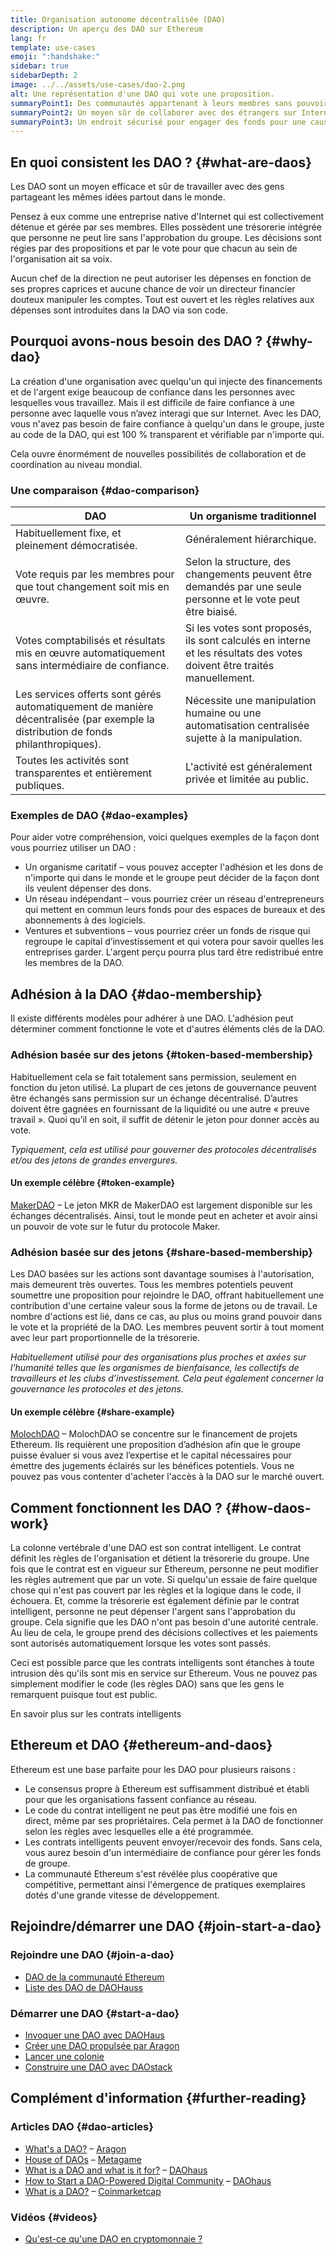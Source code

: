 ```yaml
---
title: Organisation autonome décentralisée (DAO)
description: Un aperçu des DAO sur Ethereum
lang: fr
template: use-cases
emoji: ":handshake:"
sidebar: true
sidebarDepth: 2
image: ../../assets/use-cases/dao-2.png
alt: Une représentation d'une DAO qui vote une proposition.
summaryPoint1: Des communautés appartenant à leurs membres sans pouvoir centraliser.
summaryPoint2: Un moyen sûr de collaborer avec des étrangers sur Internet.
summaryPoint3: Un endroit sécurisé pour engager des fonds pour une cause précise.
---
```


## En quoi consistent les DAO ? {#what-are-daos}

Les DAO sont un moyen efficace et sûr de travailler avec des gens partageant les mêmes idées partout dans le monde.

Pensez à eux comme une entreprise native d'Internet qui est collectivement détenue et gérée par ses membres. Elles possèdent une trésorerie intégrée que personne ne peut lire sans l'approbation du groupe. Les décisions sont régies par des propositions et par le vote pour que chacun au sein de l'organisation ait sa voix.

Aucun chef de la direction ne peut autoriser les dépenses en fonction de ses propres caprices et aucune chance de voir un directeur financier douteux manipuler les comptes. Tout est ouvert et les règles relatives aux dépenses sont introduites dans la DAO via son code.

## Pourquoi avons-nous besoin des DAO ? {#why-dao}

La création d'une organisation avec quelqu'un qui injecte des financements et de l'argent exige beaucoup de confiance dans les personnes avec lesquelles vous travaillez. Mais il est difficile de faire confiance à une personne avec laquelle vous n’avez interagi que sur Internet. Avec les DAO, vous n'avez pas besoin de faire confiance à quelqu'un dans le groupe, juste au code de la DAO, qui est 100 % transparent et vérifiable par n'importe qui.

Cela ouvre énormément de nouvelles possibilités de collaboration et de coordination au niveau mondial.

### Une comparaison {#dao-comparison}

| DAO                                                                                                                               | Un organisme traditionnel                                                                                              |
| --------------------------------------------------------------------------------------------------------------------------------- | ---------------------------------------------------------------------------------------------------------------------- |
| Habituellement fixe, et pleinement démocratisée.                                                                                  | Généralement hiérarchique.                                                                                             |
| Vote requis par les membres pour que tout changement soit mis en œuvre.                                                           | Selon la structure, des changements peuvent être demandés par une seule personne et le vote peut être biaisé.          |
| Votes comptabilisés et résultats mis en œuvre automatiquement sans intermédiaire de confiance.                                    | Si les votes sont proposés, ils sont calculés en interne et les résultats des votes doivent être traités manuellement. |
| Les services offerts sont gérés automatiquement de manière décentralisée (par exemple la distribution de fonds philanthropiques). | Nécessite une manipulation humaine ou une automatisation centralisée sujette à la manipulation.                        |
| Toutes les activités sont transparentes et entièrement publiques.                                                                 | L'activité est généralement privée et limitée au public.                                                               |

### Exemples de DAO {#dao-examples}

Pour aider votre compréhension, voici quelques exemples de la façon dont vous pourriez utiliser un DAO :

- Un organisme caritatif – vous pouvez accepter l'adhésion et les dons de n'importe qui dans le monde et le groupe peut décider de la façon dont ils veulent dépenser des dons.
- Un réseau indépendant – vous pourriez créer un réseau d'entrepreneurs qui mettent en commun leurs fonds pour des espaces de bureaux et des abonnements à des logiciels.
- Ventures et subventions – vous pourriez créer un fonds de risque qui regroupe le capital d’investissement et qui votera pour savoir quelles les entreprises garder. L'argent perçu pourra plus tard être redistribué entre les membres de la DAO.

## Adhésion à la DAO {#dao-membership}

Il existe différents modèles pour adhérer à une DAO. L'adhésion peut déterminer comment fonctionne le vote et d'autres éléments clés de la DAO.

### Adhésion basée sur des jetons {#token-based-membership}

Habituellement cela se fait totalement sans permission, seulement en fonction du jeton utilisé. La plupart de ces jetons de gouvernance peuvent être échangés sans permission sur un échange décentralisé. D’autres doivent être gagnées en fournissant de la liquidité ou une autre « preuve travail ». Quoi qu’il en soit, il suffit de détenir le jeton pour donner accès au vote.

_Typiquement, cela est utilisé pour gouverner des protocoles décentralisés et/ou des jetons de grandes envergures._

#### Un exemple célèbre {#token-example}

[MakerDAO](https://makerdao.com) – Le jeton MKR de MakerDAO est largement disponible sur les échanges décentralisés. Ainsi, tout le monde peut en acheter et avoir ainsi un pouvoir de vote sur le futur du protocole Maker.

### Adhésion basée sur des jetons {#share-based-membership}

Les DAO basées sur les actions sont davantage soumises à l'autorisation, mais demeurent très ouvertes. Tous les membres potentiels peuvent soumettre une proposition pour rejoindre le DAO, offrant habituellement une contribution d'une certaine valeur sous la forme de jetons ou de travail. Le nombre d'actions est lié, dans ce cas, au plus ou moins grand pouvoir dans le vote et la propriété de la DAO. Les membres peuvent sortir à tout moment avec leur part proportionnelle de la trésorerie.

_Habituellement utilisé pour des organisations plus proches et axées sur l’humanité telles que les organismes de bienfaisance, les collectifs de travailleurs et les clubs d’investissement. Cela peut également concerner la gouvernance les protocoles et des jetons._

#### Un exemple célèbre {#share-example}

[MolochDAO](http://molochdao.com/) – MolochDAO se concentre sur le financement de projets Ethereum. Ils requièrent une proposition d’adhésion afin que le groupe puisse évaluer si vous avez l’expertise et le capital nécessaires pour émettre des jugements éclairés sur les bénéfices potentiels. Vous ne pouvez pas vous contenter d'acheter l'accès à la DAO sur le marché ouvert.

## Comment fonctionnent les DAO ? {#how-daos-work}

La colonne vertébrale d'une DAO est son contrat intelligent. Le contrat définit les règles de l'organisation et détient la trésorerie du groupe. Une fois que le contrat est en vigueur sur Ethereum, personne ne peut modifier les règles autrement que par un vote. Si quelqu'un essaie de faire quelque chose qui n'est pas couvert par les règles et la logique dans le code, il échouera. Et, comme la trésorerie est également définie par le contrat intelligent, personne ne peut dépenser l'argent sans l'approbation du groupe. Cela signifie que les DAO n'ont pas besoin d'une autorité centrale. Au lieu de cela, le groupe prend des décisions collectives et les paiements sont autorisés automatiquement lorsque les votes sont passés.

Ceci est possible parce que les contrats intelligents sont étanches à toute intrusion dès qu'ils sont mis en service sur Ethereum. Vous ne pouvez pas simplement modifier le code (les règles DAO) sans que les gens le remarquent puisque tout est public.

<DocLink to="/developers/docs/smart-contracts/">
  En savoir plus sur les contrats intelligents
</DocLink>

## Ethereum et DAO {#ethereum-and-daos}

Ethereum est une base parfaite pour les DAO pour plusieurs raisons :

- Le consensus propre à Ethereum est suffisamment distribué et établi pour que les organisations fassent confiance au réseau.
- Le code du contrat intelligent ne peut pas être modifié une fois en direct, même par ses propriétaires. Cela permet à la DAO de fonctionner selon les règles avec lesquelles elle a été programmée.
- Les contrats intelligents peuvent envoyer/recevoir des fonds. Sans cela, vous aurez besoin d'un intermédiaire de confiance pour gérer les fonds de groupe.
- La communauté Ethereum s'est révélée plus coopérative que compétitive, permettant ainsi l'émergence de pratiques exemplaires dotés d'une grande vitesse de développement.

## Rejoindre/démarrer une DAO {#join-start-a-dao}

### Rejoindre une DAO {#join-a-dao}

- [DAO de la communauté Ethereum](/community/get-involved/#decentralized-autonomous-organizations-daos)
- [Liste des DAO de DAOHauss](https://app.daohaus.club/explore)

### Démarrer une DAO {#start-a-dao}

- [Invoquer une DAO avec DAOHaus](https://app.daohaus.club/summon)
- [Créer une DAO propulsée par Aragon](https://aragon.org/product)
- [Lancer une colonie](https://colony.io/)
- [Construire une DAO avec DAOstack](https://daostack.io/)

## Complément d'information {#further-reading}

### Articles DAO {#dao-articles}

- [What's a DAO?](https://aragon.org/dao) – [Aragon](https://aragon.org/)
- [House of DAOs](https://wiki.metagame.wtf/docs/great-houses/house-of-daos) – [Metagame](https://wiki.metagame.wtf/)
- [What is a DAO and what is it for?](https://daohaus.substack.com/p/-what-is-a-dao-and-what-is-it-for) – [DAOhaus](https://daohaus.club/)
- [How to Start a DAO-Powered Digital Community](https://daohaus.substack.com/p/four-and-a-half-steps-to-start-a) – [DAOhaus](https://daohaus.club/)
- [What is a DAO?](https://coinmarketcap.com/alexandria/article/what-is-a-dao) – [Coinmarketcap](https://coinmarketcap.com)

### Vidéos {#videos}

- [Qu'est-ce qu'une DAO en cryptomonnaie ?](https://youtu.be/KHm0uUPqmVE)
